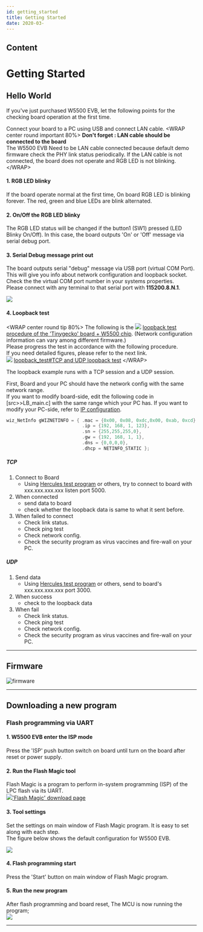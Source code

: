 ```yaml
---
id: getting_started
title: Getting Started
date: 2020-03-
---
```


## Content

# Getting Started

## Hello World

If you've just purchased W5500 EVB, let the following points for the
checking board operation at the first time.

Connect your board to a PC using USB and connect LAN cable. \<WRAP
center round important 80%\> **Don't forget : LAN cable should be
connected to the board**  
The W5500 EVB Need to be LAN cable connected because default demo
firmware check the PHY link status periodically. If the LAN cable is not
connected, the board does not operate and RGB LED is not blinking.
\</WRAP\>

#### 1. RGB LED blinky

If the board operate normal at the first time, On board RGB LED is
blinking forever. The red, green and blue LEDs are blink alternated.

#### 2. On/Off the RGB LED blinky

The RGB LED status will be changed if the button1 (SW1) pressed (LED
Blinky On/Off). In this case, the board outputs 'On' or 'Off' message
via serial debug port.

#### 3. Serial Debug message print out

The board outputs serial "debug" message via USB port (virtual COM
Port). This will give you info about network configuration and loopback
socket.  
Check the the virtual COM port number in your systems properties.  
Please connect with any terminal to that serial port with
**115200.8.N.1**.

![](/products/w5500/w5500_evb/figures/downloading_serial_printout_on_terminal.jpg)

#### 4. Loopback test

\<WRAP center round tip 80%\> The following is the
![](/products/w5500/w5500_evb/icons/link.png) [loopback test procedure
of the 'Tinygecko' board + W5500
chip](/osh/energymicro/tinygecko#loopback). (Network configuration
information can vary among different firmware.)  
Please progress the test in accordance with the following procedure.  
If you need detailed figures, please refer to the next link.  
![](/products/w5500/w5500_evb/icons/link.png) [loopback\_test\#TCP and
UDP loopback
test](/osh/cookie/loopback_test#TCP%20and%20UDP%20loopback%20test)
\</WRAP\>

The loopback example runs with a TCP session and a UDP session.

First, Board and your PC should have the network config with the same
network range.  
If you want to modify board-side, edit the following code in
\[src\>\>LB\_main.c\] with the same range which your PC has. If you want
to modify your PC-side, refer to [IP
configuration](/osh/cookie/ip_conf_b).

``` cpp
wiz_NetInfo gWIZNETINFO = { .mac = {0x00, 0x08, 0xdc,0x00, 0xab, 0xcd}, //<-mac should be unique.
                            .ip = {192, 168, 1, 123},
                            .sn = {255,255,255,0},
                            .gw = {192, 168, 1, 1},
                            .dns = {0,0,0,0},
                            .dhcp = NETINFO_STATIC };
```

##### TCP

1.  Connect to Board 
      - Using [Hercules test program](/osh/cookie/loopback_test) or
        others, try to connect to board with xxx.xxx.xxx.xxx listen port
        5000.
2.  When connected
      - send data to board 
      - check whether the loopback data is same to what it sent before.
3.  When failed to connect
      - Check link status.
      - Check ping test
      - Check network config.
      - Check the security program as virus vaccines and fire-wall on
        your PC. 

##### UDP

1.  Send data
      - Using [Hercules test program](/osh/cookie/loopback_test) or
        others, send to board's xxx.xxx.xxx.xxx port 3000.
2.  When success
      - check to the loopback data
3.  When fail 
      - Check link status.
      - Check ping test
      - Check network config.
      - Check the security program as virus vaccines and fire-wall on
        your PC. 

-----

## Firmware

![firmware](/page\>products/w5500/w5500_evb/firmware)

-----

## Downloading a new program

### Flash programming via UART

#### 1. W5500 EVB enter the ISP mode

Press the 'ISP' push button switch on board until turn on the board
after reset or power supply.

#### 2. Run the Flash Magic tool

Flash Magic is a program to perform in-system programming (ISP) of the
LPC flash via its UART.  
![](/products/w5500/w5500_evb/icons/link.png)['Flash Magic' download
page](http://www.flashmagictool.com/)

#### 3. Tool settings

Set the settings on main window of Flash Magic program. It is easy to
set along with each step.  
The figure below shows the default configuration for W5500 EVB.

![](/products/w5500/w5500_evb/figures/downloading_nxp_flashmagic_3_tempsensor_box.jpg)

#### 4. Flash programming start

Press the 'Start' button on main window of Flash Magic program.

#### 5. Run the new program

After flash programming and board reset, The MCU is now running the
program;  
![](/products/w5500/w5500_evb/figures/downloading_serial_printout_on_terminal_tempsensor.jpg)

-----
